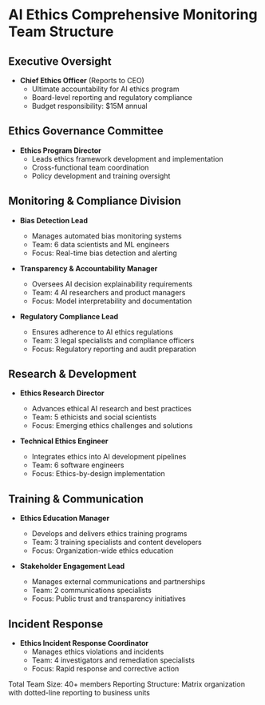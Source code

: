 # AI Ethics Comprehensive Monitoring Team Structure

## Executive Oversight
- **Chief Ethics Officer** (Reports to CEO)
  - Ultimate accountability for AI ethics program
  - Board-level reporting and regulatory compliance
  - Budget responsibility: $15M annual

## Ethics Governance Committee
- **Ethics Program Director**
  - Leads ethics framework development and implementation
  - Cross-functional team coordination
  - Policy development and training oversight

## Monitoring & Compliance Division
- **Bias Detection Lead**
  - Manages automated bias monitoring systems
  - Team: 6 data scientists and ML engineers
  - Focus: Real-time bias detection and alerting

- **Transparency & Accountability Manager**
  - Oversees AI decision explainability requirements
  - Team: 4 AI researchers and product managers
  - Focus: Model interpretability and documentation

- **Regulatory Compliance Lead**
  - Ensures adherence to AI ethics regulations
  - Team: 3 legal specialists and compliance officers
  - Focus: Regulatory reporting and audit preparation

## Research & Development
- **Ethics Research Director**
  - Advances ethical AI research and best practices
  - Team: 5 ethicists and social scientists
  - Focus: Emerging ethics challenges and solutions

- **Technical Ethics Engineer**
  - Integrates ethics into AI development pipelines
  - Team: 6 software engineers
  - Focus: Ethics-by-design implementation

## Training & Communication
- **Ethics Education Manager**
  - Develops and delivers ethics training programs
  - Team: 3 training specialists and content developers
  - Focus: Organization-wide ethics education

- **Stakeholder Engagement Lead**
  - Manages external communications and partnerships
  - Team: 2 communications specialists
  - Focus: Public trust and transparency initiatives

## Incident Response
- **Ethics Incident Response Coordinator**
  - Manages ethics violations and incidents
  - Team: 4 investigators and remediation specialists
  - Focus: Rapid response and corrective action

Total Team Size: 40+ members
Reporting Structure: Matrix organization with dotted-line reporting to business units
